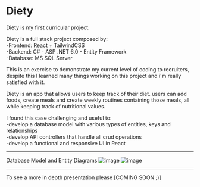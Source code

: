 # Diety
Diety is my first curricular project.  

Diety is a full stack project composed by:  
-Frontend: React + TailwindCSS  
-Backend: C# - ASP .NET 6.0 - Entity Framework  
-Database: MS SQL Server  
  
This is an exercise to demonstrate my current level of coding to recruiters, despite this I learned many things working on this project and i'm really satisfied with it.  
  
Diety is an app that allows users to keep track of their diet. users can add foods, create meals and create weekly routines containing those meals, all while keeping track of nutritional values.  
  
I found this case challenging and useful to:  
-develop a database model with various types of entities, keys and relationships  
-develop API controllers that handle all crud operations  
-develop a functional and responsive UI in React

---------------------------------------------------------------------------------------------------------------------------------

Database Model and Entity Diagrams
![image](https://github.com/MattMNC/Diety/assets/98954649/329287d2-aede-4b4f-80f4-26807b11e19e)
![image](https://github.com/MattMNC/Diety/assets/98954649/92ca7dc2-5ce7-4470-b830-e92835634c76)


---------------------------------------------------------------------------------------------------------------------------------

To see a more in depth presentation please [COMING SOON ;)]
